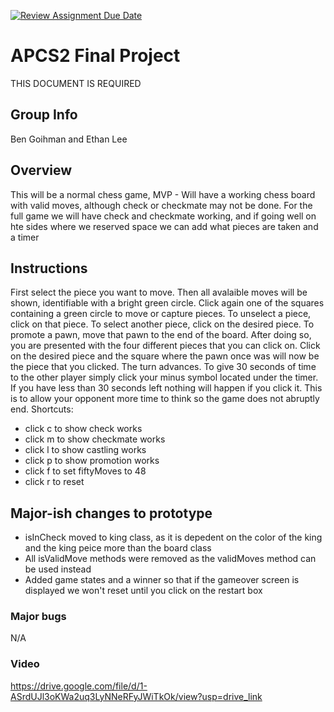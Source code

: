 [![Review Assignment Due Date](https://classroom.github.com/assets/deadline-readme-button-24ddc0f5d75046c5622901739e7c5dd533143b0c8e959d652212380cedb1ea36.svg)](https://classroom.github.com/a/syDSSnTt)
# APCS2 Final Project
THIS DOCUMENT IS REQUIRED
## Group Info
Ben Goihman and Ethan Lee
## Overview
This will be a normal chess game, MVP - Will have a working chess board with valid moves, although check or checkmate may not be done. For the full game we will have check and checkmate working, and if going well on hte sides where we reserved space we can add what pieces are taken and a timer
## Instructions
First select the piece you want to move. Then all avalaible moves will be shown, identifiable with a bright green circle.
Click again one of the squares containing a green circle to move or capture pieces.
To unselect a piece, click on that piece.
To select another piece, click on the desired piece.
To promote a pawn, move that pawn to the end of the board. After doing so, you are presented with the four different pieces that you can click on. Click on the desired piece and the square where the pawn once was will now be the piece that you clicked. The turn advances.
To give 30 seconds of time to the other player simply click your minus symbol located under the timer. If you have less than 30 seconds left nothing will happen if you click it. This is to allow your opponent more time to think so the game does not abruptly end.
Shortcuts:
- click c to show check works
- click m to show checkmate works
- click l to show castling works
- click p to show promotion works
- click f to set fiftyMoves to 48
- click r to reset
## Major-ish changes to prototype
- isInCheck moved to king class, as it is depedent on the color of the king and the king peice more than the board class
- All isValidMove methods were removed as the validMoves method can be used instead
- Added game states and a winner so that if the gameover screen is displayed we won't reset until you click on the restart box
### Major bugs
N/A
### Video
https://drive.google.com/file/d/1-ASrdUJl3oKWa2uq3LyNNeRFyJWiTkOk/view?usp=drive_link
